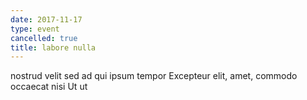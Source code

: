 ```yaml
---
date: 2017-11-17
type: event
cancelled: true
title: labore nulla
---
```

nostrud velit sed ad qui ipsum tempor Excepteur elit, amet, commodo occaecat nisi Ut ut